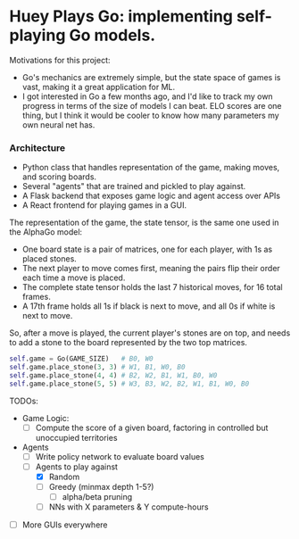 # Huey Plays Go: implementing self-playing Go models. 

Motivations for this project: 
- Go's mechanics are extremely simple, but the state space of games is vast, making it a great application for ML.
- I got interested in Go a few months ago, and I'd like to track my own progress in terms of the size of models I can beat. ELO scores are one thing, but I think it would be cooler to know how many parameters my own neural net has. 


### Architecture

- Python class that handles representation of the game, making moves, and scoring boards. 
- Several "agents" that are trained and pickled to play against. 
- A Flask backend that exposes game logic and agent access over APIs
- A React frontend for playing games in a GUI. 

The representation of the game, the state tensor, is the same one used in the AlphaGo model:

- One board state is a pair of matrices, one for each player, with 1s as placed stones.
- The next player to move comes first, meaning the pairs flip their order each time a move is placed. 
- The complete state tensor holds the last 7 historical moves, for 16 total frames. 
- A 17th frame holds all 1s if black is next to move, and all 0s if white is next to move. 

So, after a move is played, the current player's stones are on top, and needs to add a stone to the board represented by the two top matrices. 

```python
self.game = Go(GAME_SIZE)   # B0, W0
self.game.place_stone(3, 3) # W1, B1, W0, B0
self.game.place_stone(4, 4) # B2, W2, B1, W1, B0, W0
self.game.place_stone(5, 5) # W3, B3, W2, B2, W1, B1, W0, B0
```

TODOs: 

- Game Logic: 
  - [ ] Compute the score of a given board, factoring in controlled but unoccupied territories

- Agents
  - [ ] Write policy network to evaluate board values
  - [ ] Agents to play against
    - [x] Random
    - [ ] Greedy (minmax depth 1-5?)
      - [ ] alpha/beta pruning
    - [ ] NNs with X parameters & Y compute-hours

- [ ] More GUIs everywhere